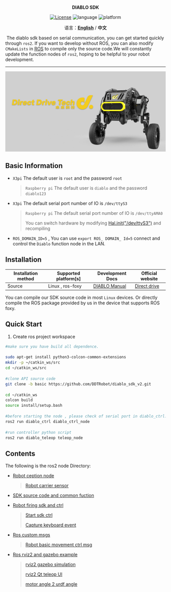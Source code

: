 <p align="center"><strong>DIABLO SDK</strong></p>
<p align="center"><a href="https://github.com/Direcrt-Drive-Technology/diablo-sdk-v1/blob/master/LICENSE"><img alt="License" src="https://img.shields.io/badge/License-Apache%202.0-orange"/></a>
<img alt="language" src="https://img.shields.io/badge/language-c++-red"/>
<img alt="platform" src="https://img.shields.io/badge/platform-linux-l"/>
</p>


<p align="center">
    语言：<a href="README.en.md"><strong>English</strong></a> / <strong>中文</strong>
</p>



​	The diablo sdk based on serial communication, you can get started quickly through `ros2`. If you want to develop without ROS, you can also modify `CMakeLists` in [ROS](https://github.com/DDTRobot/diablo-sdk-v1) to compile only the source code.We will constantly update the function nodes of `ros2`, hoping to be helpful to your robot development.



---

![diabloRender](../img/diablo_robot_render.png)

## Basic Information 

- `X3pi` The default user is `root`  and the password `root`

  > `Raspberry pi` The default user is `diablo`  and the password `diablo123`

- `X3pi` The default serial port number of IO is `/dev/ttyS3`

  > `Raspberry pi` The default serial port number of IO is `/dev/ttyAMA0`
  >
  > You can switch hardware by modifying [Hal.init("/dev/ttyS3")](./diablo_interaction/diablo_ctrl/src/diablo_ctrl.cpp) and recompiling

- `ROS_DOMAIN_ID=5` , You can use `export ROS_ DOMAIN_ Id=5` connect and control the `Diablo` function node in the LAN.



## Installation 

| Installation method | Supported platform[s] | Development Docs  | Official website                         |
| ------------------- | --------------------- | ----------------- | ---------------------------------------- |
| Source              | Linux , ros-foxy      | [DIABLO Manual]() | [Direct drive](https://directdrive.com/) |

You can compile our SDK source code in most `Linux` devices. Or directly compile the ROS package provided by us in the device that supports ROS foxy.


  

## Quick Start 

1. Create ros project workspace

```bash
#make sure you have build all dependence.

sudo apt-get install python3-colcon-common-extensions
mkdir -p ~/catkin_ws/src
cd ~/catkin_ws/src

#clone API source code
git clone -b basic https://github.com/DDTRobot/diablo_sdk_v2.git

cd ~/catkin_ws
colcon build
source install/setup.bash

#before starting the node , please check of serial port in diablo_ctrl.cpp is correct.
ros2 run diablo_ctrl diablo_ctrl_node

#run controller python script
ros2 run diablo_teleop teleop_node 
```



## Contents 

The following is the ros2 node Directory:

* [Robot ception node]()

  > [Robot carrier sensor]()

* [SDK source code and common fuction]()

* [Robot firing sdk and ctrl]()

  > [Start sdk ctrl]()
  >
  > [Capture keyboard event]()

* [Ros custom msgs]()

  > [Robot basic movement ctrl msg]()

* [Ros rviz2 and gazebo example]()

  > [rviz2 gazebo simulation]()
  >
  > [rviz2 Qt teleop UI]()
  >
  > [motor angle 2 urdf angle]()
